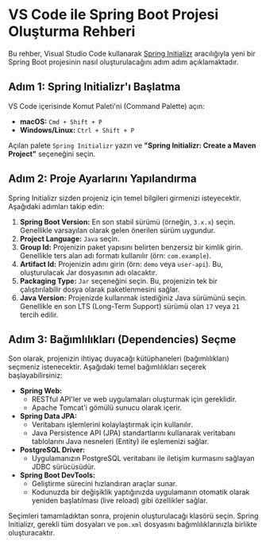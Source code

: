 # VS Code ile Spring Boot Projesi Oluşturma Rehberi

Bu rehber, Visual Studio Code kullanarak [Spring Initializr](https://start.spring.io/) aracılığıyla yeni bir Spring Boot projesinin nasıl oluşturulacağını adım adım açıklamaktadır.

## Adım 1: Spring Initializr'ı Başlatma

VS Code içerisinde Komut Paleti'ni (Command Palette) açın:

*   **macOS:** `Cmd + Shift + P`
*   **Windows/Linux:** `Ctrl + Shift + P`

Açılan palete `Spring Initializr` yazın ve **"Spring Initializr: Create a Maven Project"** seçeneğini seçin.

## Adım 2: Proje Ayarlarını Yapılandırma

Spring Initializr sizden projeniz için temel bilgileri girmenizi isteyecektir. Aşağıdaki adımları takip edin:

1.  **Spring Boot Version:** En son stabil sürümü (örneğin, `3.x.x`) seçin. Genellikle varsayılan olarak gelen önerilen sürüm uygundur.
2.  **Project Language:** `Java` seçin.
3.  **Group Id:** Projenizin paket yapısını belirten benzersiz bir kimlik girin. Genellikle ters alan adı formatı kullanılır (örn: `com.example`).
4.  **Artifact Id:** Projenizin adını girin (örn: `demo` veya `user-api`). Bu, oluşturulacak Jar dosyasının adı olacaktır.
5.  **Packaging Type:** `Jar` seçeneğini seçin. Bu, projenizin tek bir çalıştırılabilir dosya olarak paketlenmesini sağlar.
6.  **Java Version:** Projenizde kullanmak istediğiniz Java sürümünü seçin. Genellikle en son LTS (Long-Term Support) sürümü olan `17` veya `21` tercih edilir.

## Adım 3: Bağımlılıkları (Dependencies) Seçme

Son olarak, projenizin ihtiyaç duyacağı kütüphaneleri (bağımlılıkları) seçmeniz istenecektir. Aşağıdaki temel bağımlılıkları seçerek başlayabilirsiniz:

*   **Spring Web:**
    *   RESTful API'ler ve web uygulamaları oluşturmak için gereklidir.
    *   Apache Tomcat'i gömülü sunucu olarak içerir.
*   **Spring Data JPA:**
    *   Veritabanı işlemlerini kolaylaştırmak için kullanılır.
    *   Java Persistence API (JPA) standartlarını kullanarak veritabanı tablolarını Java nesneleri (Entity) ile eşlemenizi sağlar.
*   **PostgreSQL Driver:**
    *   Uygulamanızın PostgreSQL veritabanı ile iletişim kurmasını sağlayan JDBC sürücüsüdür.
*   **Spring Boot DevTools:**
    *   Geliştirme sürecini hızlandıran araçlar sunar.
    *   Kodunuzda bir değişiklik yaptığınızda uygulamanın otomatik olarak yeniden başlatılması (live reload) gibi özellikler sağlar.

Seçimleri tamamladıktan sonra, projenin oluşturulacağı klasörü seçin. Spring Initializr, gerekli tüm dosyaları ve `pom.xml` dosyasını bağımlılıklarınızla birlikte oluşturacaktır.